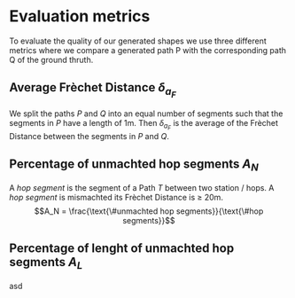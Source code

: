 # Evaluation metrics

To evaluate the quality of our generated shapes we use three different metrics where we compare a generated path P with the corresponding path Q of the ground thruth.

## Average Frèchet Distance $\delta_{a_F}$
We split the paths $P$ and $Q$ into an equal number of segments such that the segments in $P$ have a length of 1m. Then $\delta_{a_F}$ is the average of the Frèchet Distance between the segments in $P$ and $Q$.


## Percentage of unmachted hop segments $A_N$
A *hop segment* is the segment of a Path $T$ between two station / hops.
A *hop segment* is mismachted its Frèchet Distance is $\geq$ 20m.
$$A_N = \frac{\text{\#unmachted hop segments}}{\text{\#hop segments}}$$ 

## Percentage of lenght of unmachted hop segments $A_L$
asd
